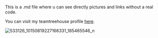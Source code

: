 

This is a .md file where u can see directly pictures and links without a real code.

You can visit my teamtreehouse profile [here](https://github.com/PetyaKatsarova).

![533126_10150819227166331_185465546_n](https://user-images.githubusercontent.com/39656046/40732740-ff6a28d0-6444-11e8-8122-0c6f25ac19d6.jpg)


